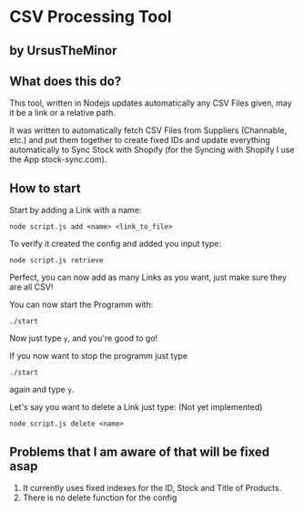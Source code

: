 # CSV Processing Tool
## by UrsusTheMinor



## What does this do?

This tool, written in Nodejs updates automatically any CSV Files given, may it be a link or a relative path.

It was written to automatically fetch CSV Files from Suppliers (Channable, etc.) and put them together to create fixed IDs and
update everything automatically to Sync Stock with Shopify (for the Syncing with Shopify I use the App stock-sync.com).

## How to start

Start by adding a Link with a name:

```
node script.js add <name> <link_to_file>
```

To verify it created the config and added you input type:
```
node script.js retrieve
```

Perfect, you can now add as many Links as you want, just make sure they are all CSV!

You can now start the Programm with:

```
./start
```

Now just type `y`, and you're good to go!


If you now want to stop the programm just type
```
./start
```
again and type `y`.


Let's say you want to delete a Link just type: (Not yet implemented)

```
node script.js delete <name>
```


## Problems that I am aware of that will be fixed asap

1. It currently uses fixed indexes for the ID, Stock and Title of Products.
2. There is no delete function for the config
